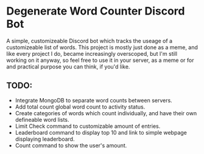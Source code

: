# Degenerate Word Counter Discord Bot

A simple, customizeable Discord bot which tracks the useage of a customizeable list of words.  This project is mostly just done as a meme, and like every project I do, became increasingly overscoped, but I'm still working on it anyway, so feel free to use it in your server, as a meme or for and practical purpose you can think, if you'd like.


## TODO:
- Integrate MongoDB to separate word counts between servers.
- Add total count global word count to activity status.
- Create categories of words which count individually, and have their own defineable word lists. 
- Limit Check command to customizable amount of entries.
- Leaderboard command to display top 10 and link to simple webpage displaying leaderboard.
- Count command to show the user's amount.
